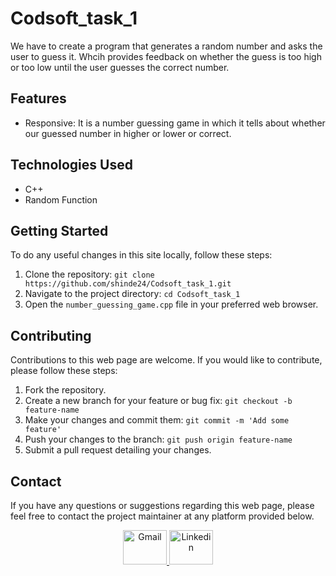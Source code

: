 # Codsoft_task_1
We have to create a program that generates a random number and asks the user to guess it. Whcih provides feedback on whether the guess is too high or too low until the user guesses the correct number.

## Features

- Responsive: It is a number guessing game in which it tells about whether our guessed number in higher or lower or correct.


## Technologies Used

- C++
- Random Function

## Getting Started

To do any useful changes in this site locally, follow these steps:

1. Clone the repository: `git clone https://github.com/shinde24/Codsoft_task_1.git`
2. Navigate to the project directory: `cd Codsoft_task_1`
3. Open the `number_guessing_game.cpp` file in your preferred web browser.


## Contributing

Contributions to this web page are welcome. If you would like to contribute, please follow these steps:

1. Fork the repository.
2. Create a new branch for your feature or bug fix: `git checkout -b feature-name`
3. Make your changes and commit them: `git commit -m 'Add some feature'`
4. Push your changes to the branch: `git push origin feature-name`
5. Submit a pull request detailing your changes.


## Contact

If you have any questions or suggestions regarding this web page, please feel free to contact the project maintainer at any platform provided below.

<div align="center">
  <a href="mailto:shindearthy2002@gmail.com" target="_blank" rel="noreferrer">
  <img src="https://cdn.worldvectorlogo.com/logos/gmail-icon-2.svg" alt="Gmail" width="70" height="55">
  </a>
  <a href="www.linkedin.com/in/sinde-arthy-niveditha-45a78322a" target="_blank" rel="noreferrer">
  <img src="https://cdn.worldvectorlogo.com/logos/linkedin-icon-2.svg" alt="Linkedin" width="70" height="55">
  </a>
</div>







